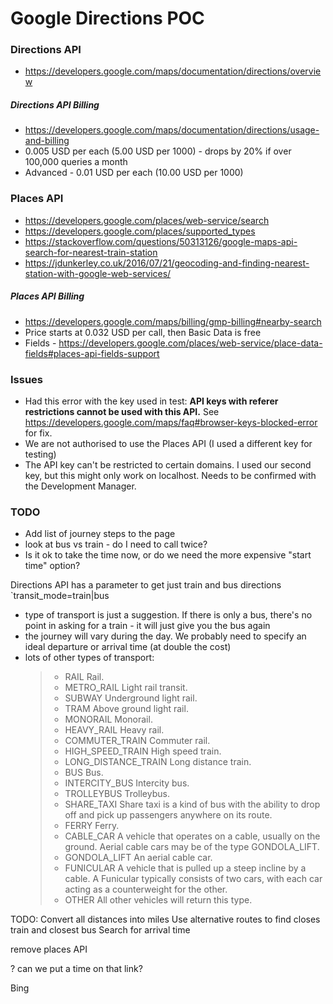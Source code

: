 # Google Directions POC


### Directions API

 - https://developers.google.com/maps/documentation/directions/overview


##### Directions API Billing 
- https://developers.google.com/maps/documentation/directions/usage-and-billing
- 0.005 USD per each (5.00 USD per 1000) - drops by 20% if over 100,000 queries a month
- Advanced - 0.01 USD per each (10.00 USD per 1000)

### Places API

- https://developers.google.com/places/web-service/search
- https://developers.google.com/places/supported_types
- https://stackoverflow.com/questions/50313126/google-maps-api-search-for-nearest-train-station
- https://jdunkerley.co.uk/2016/07/21/geocoding-and-finding-nearest-station-with-google-web-services/


##### Places API Billing 
- https://developers.google.com/maps/billing/gmp-billing#nearby-search
- Price starts at 0.032 USD per call, then Basic Data is free
- Fields - https://developers.google.com/places/web-service/place-data-fields#places-api-fields-support


### Issues

- Had this error with the key used in test: **API keys with referer restrictions cannot be used with this API.** See https://developers.google.com/maps/faq#browser-keys-blocked-error for fix.
- We are not authorised to use the Places API (I used a different key for testing)
- The API key can't be restricted to certain domains. I used our second key, but this might only work on localhost. Needs to be confirmed with the Development Manager.


### TODO

- Add list of journey steps to the page
- look at bus vs train - do I need to call twice?
- Is it ok to take the time now, or do we need the more expensive "start time" option?

Directions API has a parameter to get just train and bus directions `transit_mode=train|bus

- type of transport is just a suggestion. If there is only a bus, there's no point in asking for a train - it will just give you the bus again
- the journey will vary during the day. We probably need to specify an ideal departure or arrival time (at double the cost)
- lots of other types of transport:
  >* RAIL	Rail.
  >* METRO_RAIL	Light rail transit.
  >* SUBWAY	Underground light rail.
  >* TRAM	Above ground light rail.
  >* MONORAIL	Monorail.
  >* HEAVY_RAIL	Heavy rail.
  >* COMMUTER_TRAIN	Commuter rail.
  >* HIGH_SPEED_TRAIN	High speed train.
  >* LONG_DISTANCE_TRAIN	Long distance train.
  >* BUS	Bus.
  >* INTERCITY_BUS	Intercity bus.
  >* TROLLEYBUS	Trolleybus.
  >* SHARE_TAXI	Share taxi is a kind of bus with the ability to drop off and pick up passengers anywhere on its route.
  >* FERRY	Ferry.
  >* CABLE_CAR	A vehicle that operates on a cable, usually on the ground. Aerial cable cars may be of the type GONDOLA_LIFT.
  >* GONDOLA_LIFT	An aerial cable car.
  >* FUNICULAR	A vehicle that is pulled up a steep incline by a cable. A Funicular typically consists of two cars, with each car acting as a counterweight for the other.
  >* OTHER	All other vehicles will return this type.
 

TODO: Convert all distances into miles
Use alternative routes to find closes train and closest bus
Search for arrival time

remove places API

? can we put a time on that link?

Bing 
